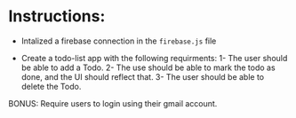 # Instructions:

- Intalized a firebase connection in the `firebase.js` file

- Create a todo-list app with the following requirments:
  1- The user should be able to add a Todo.
  2- The use should be able to mark the todo as done, and the UI should reflect that.
  3- The user should be able to delete the Todo.

BONUS: Require users to login using their gmail account.
